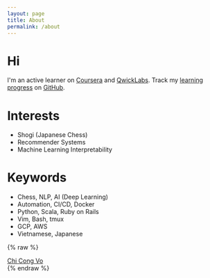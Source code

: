 ```yaml
---
layout: page
title: About
permalink: /about
---
```


# Hi

I'm an active learner on [Coursera](http://bit.ly/vcc-coursera)
and [QwickLabs](http://bit.ly/vcc-quests).
Track my [learning progress](https://github.com/vochicong/progress) on [GitHub](https://github.com/vochicong/progress).

# Interests

- Shogi (Japanese Chess)
- Recommender Systems
- Machine Learning Interpretability

# Keywords

- Chess, NLP, AI (Deep Learning)
- Automation, CI/CD, Docker
- Python, Scala, Ruby on Rails
- Vim, Bash, tmux
- GCP, AWS
- Vietnamese, Japanese

{% raw %}
<script type="text/javascript" src="https://platform.linkedin.com/badges/js/profile.js" async defer></script>
<div class="LI-profile-badge"  data-version="v1" data-size="large" data-locale="en_US" data-type="horizontal" data-theme="light" data-vanity="vochicong"><a class="LI-simple-link" href='https://jp.linkedin.com/in/vochicong?trk=profile-badge'>Chi Cong Vo</a></div>
{% endraw %}
